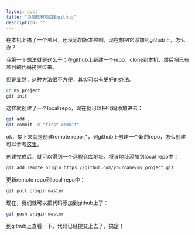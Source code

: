 ```yaml
---
layout: post
title: "添加已有项目到github"
description: ""
---
```


在本机上搞了一个项目，还没添加版本控制，现在想把它添加到github上，怎么办？

我第一个想法就是这么干：在github上新建一个repo，clone到本机，然后把已有项目的代码拷贝过来。

但是显然，这种方法很不方便，其实可以有更好的办法。

```bash
cd my_project
git init
```

这样就创建了一个local repo，现在就可以把代码添加进去：

```bash
git add .
git commit -m "first commit"
```

ok，接下来就是创建remote repo了，到github上创建一个新的repo，怎么创建可以参考[这里](https://help.github.com/articles/create-a-repo)。

创建完成后，就可以得到一个远程仓库地址，将该地址添加到local repo中：

```bash
git add remote origin https://github.com/yourname/my_project.git
```

更新remote repo到local repo中：

```bash
git pull origin master
```

现在，我们就可以把代码添加到github上了：

```bash
git push origin master
```

到github上查看一下，代码已经提交上去了，搞定！
